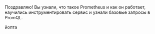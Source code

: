 Поздравляю! Вы узнали, что такое Prometheus и как он работает, научились инструментировать сервис и узнали базовые запросы в PromQL.


йопта